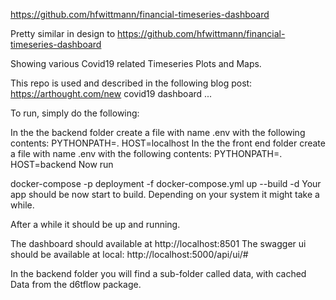 https://github.com/hfwittmann/financial-timeseries-dashboard

Pretty similar in design to https://github.com/hfwittmann/financial-timeseries-dashboard

Showing various Covid19 related Timeseries Plots and Maps.


This repo is used and described in the following blog post: https://arthought.com/new covid19 dashboard ...


To run, simply do the following:

In the the backend folder create a file with name .env with the following contents:
PYTHONPATH=.
HOST=localhost
In the the front end folder create a file with name .env with the following contents:
PYTHONPATH=.
HOST=backend
Now run

docker-compose -p deployment -f docker-compose.yml up --build -d
Your app should be now start to build. Depending on your system it might take a while.

After a while it should be up and running.

The dashboard should available at http://localhost:8501 The swagger ui should be available at local: http://localhost:5000/api/ui/#

In the backend folder you will find a sub-folder called data, with cached Data from the d6tflow package.
